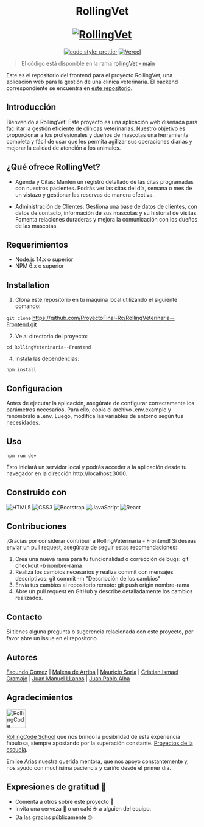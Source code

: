 <h1 align="center">
  <p align="center">RollingVet</p>
  <a href=""><img src="https://i.imgur.com/UtYh1gb.png" alt="RollingVet"></a>
</h1>

<p align="center">
  <a href= "https://github.com/prettier/prettier"><img alt="code style: prettier" src="https://img.shields.io/badge/code_style-prettier-ff69b4.svg"></a>
  <a href="https://rolling-vet-gt.vercel.app/"><img src="https://img.shields.io/badge/Vercel-000000?style=for-the-badge&logo=vercel&logoColor=white" alt="Vercel"></a>
</p>


> El código está disponible en la rama [rollingVet - main](https://github.com/ProyectoFinal-Rc/RollingVeterinaria--Frontend/tree/main)

Este es el repositorio del frontend para el proyecto RollingVet, una aplicación web para la gestión de una clínica veterinaria. El backend correspondiente se encuentra en [este repositorio](https://github.com/ProyectoFinal-Rc/RollingVeterinaria-Backend).

## Introducción

Bienvenido a RollingVet! Este proyecto es una aplicación web diseñada para facilitar la gestión eficiente de clínicas veterinarias. Nuestro objetivo es proporcionar a los profesionales y dueños de mascotas una herramienta completa y fácil de usar que les permita agilizar sus operaciones diarias y mejorar la calidad de atención a los animales.

## ¿Qué ofrece RollingVet?
- Agenda y Citas: Mantén un registro detallado de las citas programadas con nuestros pacientes. Podrás ver las citas del día, semana o mes de un vistazo y gestionar las reservas de manera efectiva.

- Administración de Clientes: Gestiona una base de datos de clientes, con datos de contacto, información de sus mascotas y su historial de visitas. Fomenta relaciones duraderas y mejora la comunicación con los dueños de las mascotas.


## Requerimientos

- Node.js 14.x o superior
- NPM 6.x o superior

## Installation

1. Clona este repositorio en tu máquina local utilizando el siguiente comando:

`git clone` https://github.com/ProyectoFinal-Rc/RollingVeterinaria--Frontend.git

2. Ve al directorio del proyecto:
   
`cd RollingVeterinaria--Frontend`

4. Instala las dependencias:

`npm install`

## Configuracion

Antes de ejecutar la aplicación, asegúrate de configurar correctamente los parámetros necesarios. Para ello, copia el archivo .env.example y renómbralo a .env. Luego, modifica las variables de entorno según tus necesidades.

## Uso

`npm run dev`

Esto iniciará un servidor local y podrás acceder a la aplicación desde tu navegador en la dirección http://localhost:3000.

## Construido con

![HTML5](https://img.shields.io/badge/HTML5-E34F26?style=for-the-badge&logo=html5&logoColor=white)
![CSS3](https://img.shields.io/badge/CSS3-1572B6?style=for-the-badge&logo=css3&logoColor=white)
![Bootstrap](https://img.shields.io/badge/Bootstrap-563D7C?style=for-the-badge&logo=bootstrap&logoColor=white)
![JavaScript](https://img.shields.io/badge/JavaScript-323330?style=for-the-badge&logo=javascript&logoColor=F7DF1E)
![React](https://img.shields.io/badge/React-20232A?style=for-the-badge&logo=react&logoColor=61DAFB)

## Contribuciones

¡Gracias por considerar contribuir a RollingVeterinaria - Frontend! Si deseas enviar un pull request, asegúrate de seguir estas recomendaciones:

1. Crea una nueva rama para tu funcionalidad o corrección de bugs: git checkout -b nombre-rama
2. Realiza los cambios necesarios y realiza commit con mensajes descriptivos: git commit -m "Descripción de los cambios"
3. Envía tus cambios al repositorio remoto: git push origin nombre-rama
4. Abre un pull request en GitHub y describe detalladamente los cambios realizados.

## Contacto

Si tienes alguna pregunta o sugerencia relacionada con este proyecto, por favor abre un issue en el repositorio.

## Autores
[Facundo Gomez](https://github.com/Smlich) | [Malena de Arriba](https://github.com/mmaleducada) | [Mauricio Soria](https://github.com/MauricioSor) | [Cristian Ismael Gramajo](https://github.com/Cristian021195) | [Juan Manuel LLanos](https://github.com/juanmllanos) | [Juan Pablo Alba](https://github.com/JuanPiAlba) 

## Agradecimientos

<p>
  <a href="https://rollingcodeschool.com/" target="_blank">
    <picture>
      <source media="(prefers-color-scheme: dark)" src="https://rollingcodeschool.com/wp-content/uploads/2021/07/Grupo-106.png">
      <img alt="RollingCode School logo" src="https://rollingcodeschool.com/wp-content/uploads/2021/07/Grupo-8.png" height="50px" />
    </picture>
  </a>
</p>

[RollingCode School](https://rollingcodeschool.com/) que nos brindo la posibilidad de esta experiencia fabulosa, siempre apostando por la superación constante. [Proyectos de la escuela](https://github.com/rollingcodeschool).

[Emilse Arias](https://github.com/earias08) nuestra querida mentora, que nos apoyo constantemente y, nos ayudo con muchisima paciencia y cariño desde el primer día.

## Expresiones de gratitud 🎁
- Comenta a otros sobre este proyecto 📢
- Invita una cerveza 🍺 o un café ☕ a alguien del equipo.
- Da las gracias públicamente 🤓.